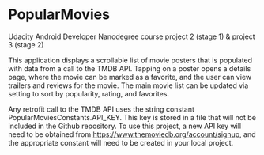 # PopularMovies
Udacity Android Developer Nanodegree course project 2 (stage 1) & project 3 (stage 2)

This application displays a scrollable list of movie posters that is populated with data from a call to the TMDB API. Tapping on a poster opens a details page, where the movie can be marked as a favorite, and the user can view trailers and reviews for the movie. The main movie list can be updated via setting to sort by popularity, rating, and favorites.

Any retrofit call to the TMDB API uses the string constant PopularMoviesConstants.API_KEY. This key
is stored in a file that will not be included in the Github repository. To use this project, a new
API key will need to be obtained from https://www.themoviedb.org/account/signup, and the appropriate
constant will need to be created in your local project.

